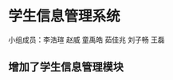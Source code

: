 学生信息管理系统
================================
小组成员：李浩瑄 赵威 童禹皓 茹佳兆 刘子畅 王磊
        
增加了学生信息管理模块
------------------------------
